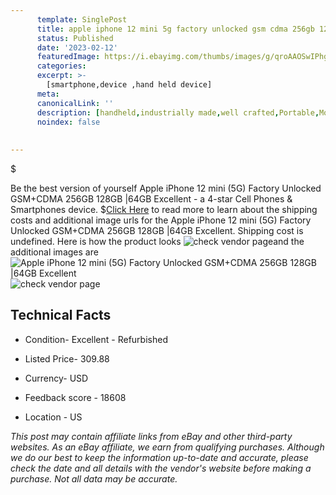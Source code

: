 ```yaml
---
      template: SinglePost
      title: apple iphone 12 mini 5g factory unlocked gsm cdma 256gb 128gb 64gb excellent
      status: Published
      date: '2023-02-12'
      featuredImage: https://i.ebayimg.com/thumbs/images/g/qroAAOSwIPhgy8go/s-l225.jpg
      categories: 
      excerpt: >-
        [smartphone,device ,hand held device]
      meta:
      canonicalLink: ''
      description: [handheld,industrially made,well crafted,Portable,Mobile,Compact,Convenient,Lightweight,Maneuverable,Man-portable,Miniature,Carriable,Hand-held,Light,Holdable,Transportable,Mobile device,Pocket-sized,On-the-go,Wireless,Cordless,Compact size,Convenient size, smartphone,device ,hand held device]
      noindex: false
      
        
---
```

$

Be the best version of yourself Apple iPhone 12 mini (5G) Factory Unlocked GSM+CDMA 256GB 128GB |64GB Excellent - a 4-star Cell Phones & Smartphones device.
$[Click Here](https://www.ebay.com/itm/363710688827?hash=item54aed8ae3b%3Ag%3AqroAAOSwIPhgy8go&mkevt=1&mkcid=1&mkrid=711-53200-19255-0&campid=%253CePNCampaignId%253E&customid=%253CreferenceId%253E&toolid=10049) to read more to learn about the shipping costs and additional image urls for the Apple iPhone 12 mini (5G) Factory Unlocked GSM+CDMA 256GB 128GB |64GB Excellent. Shipping cost is undefined. Here is how the product looks ![check vendor page](https://i.ebayimg.com/thumbs/images/g/qroAAOSwIPhgy8go/s-l225.jpg)and the additional images are![Apple iPhone 12 mini (5G) Factory Unlocked GSM+CDMA 256GB 128GB |64GB Excellent](https://i.ebayimg.com/images/g/qroAAOSwIPhgy8go/s-l1600.jpg)![check vendor page](https://origin-galleryplus.ebayimg.com/ws/web/363710688827_2_0_1/225x225.jpg,https://origin-galleryplus.ebayimg.com/ws/web/363710688827_3_0_1/225x225.jpg,https://origin-galleryplus.ebayimg.com/ws/web/363710688827_4_0_1/225x225.jpg,https://origin-galleryplus.ebayimg.com/ws/web/363710688827_5_0_1/225x225.jpg,https://origin-galleryplus.ebayimg.com/ws/web/363710688827_6_0_1/225x225.jpg,https://origin-galleryplus.ebayimg.com/ws/web/363710688827_7_0_1/225x225.jpg,https://origin-galleryplus.ebayimg.com/ws/web/363710688827_8_0_1/225x225.jpg,https://origin-galleryplus.ebayimg.com/ws/web/363710688827_9_0_1/225x225.jpg,https://origin-galleryplus.ebayimg.com/ws/web/363710688827_10_0_1/225x225.jpg,https://origin-galleryplus.ebayimg.com/ws/web/363710688827_11_0_1/225x225.jpg,https://origin-galleryplus.ebayimg.com/ws/web/363710688827_12_0_1/225x225.jpg)



 ## Technical Facts 



     
      

 - Condition- Excellent - Refurbished 


      

 - Listed Price- 309.88 


      

 - Currency- USD 


      

 - Feedback score - 18608 


      

 - Location - US 


      
      

 *_This post may contain affiliate links from eBay and other third-party websites. As an eBay affiliate, we earn from qualifying purchases. Although we do our best to keep the information up-to-date and accurate, please check the date and all details with the vendor's website before making a purchase. Not all data may be accurate._*






